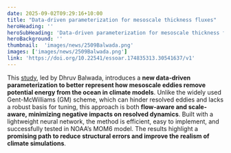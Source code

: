 ```yaml
---
date: 2025-09-02T09:29:16+10:00
title: "Data-driven parameterization for mesoscale thickness fluxes"
heroHeading: ''
heroSubHeading: 'Data-driven parameterization for mesoscale thickness fluxes'
heroBackground: ''
thumbnail:  'images/news/2509Balwada.png'
images: ['images/news/2509Balwada.png']
link: 'https://doi.org/10.22541/essoar.174835313.30541637/v1'
---
```


This [study](https://doi.org/10.22541/essoar.174835313.30541637/v1), led by Dhruv Balwada, introduces a **new data-driven parameterization to better represent how mesoscale eddies remove potential energy from the ocean in climate models**. Unlike the widely used Gent-McWilliams (GM) scheme, which can hinder resolved eddies and lacks a robust basis for tuning, this approach is both **flow-aware and scale-aware, minimizing negative impacts on resolved dynamics**. Built with a lightweight neural network, the method is efficient, easy to implement, and successfully tested in NOAA’s MOM6 model. The results highlight a **promising path to reduce structural errors and improve the realism of climate simulations**.
